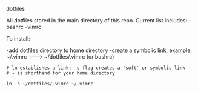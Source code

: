 dotfiles

All dotfiles stored in the main directory of this repo. Current list includes:
-bashrc
-vimrc

To install:

-add dotfiles directory to home directory
-create a symbolic link, example: ~/.vimrc ---> ~/dotfiles/.vimrc (or bashrc)

    # ln establishes a link; -s flag creates a 'soft' or symbolic link
    # ~ is shorthand for your home directory
    
    ln -s ~/dotfiles/.vimrc ~/.vimrc
    
   
